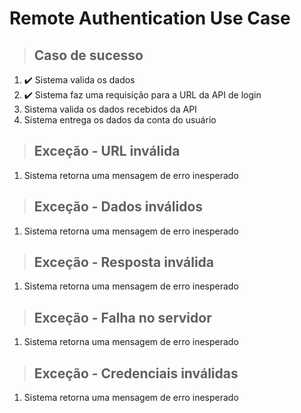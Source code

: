 # Remote Authentication Use Case

> ## Caso de sucesso
1. ✔️ Sistema valida os dados
2. ✔️ Sistema faz uma requisição para a URL da API de login
3. Sistema valida os dados recebidos da API
4. Sistema entrega os dados da conta do usuário

> ## Exceção - URL inválida
1. Sistema retorna uma mensagem de erro inesperado

> ## Exceção - Dados inválidos
1. Sistema retorna uma mensagem de erro inesperado

> ## Exceção - Resposta inválida
1. Sistema retorna uma mensagem de erro inesperado

> ## Exceção - Falha no servidor
1. Sistema retorna uma mensagem de erro inesperado

> ## Exceção - Credenciais inválidas
1. Sistema retorna uma mensagem de erro inesperado
